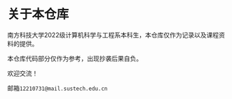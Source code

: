 # 关于本仓库

南方科技大学2022级计算机科学与工程系本科生，本仓库仅作为记录以及课程资料的提供。

本仓库代码部分仅作为参考，出现抄袭后果自负。

欢迎交流！

邮箱`12210731@mail.sustech.edu.cn`
